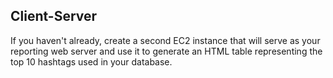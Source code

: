 Client-Server
-------------

If you haven't already, create a second EC2 instance that will serve as your reporting web server and use it to generate an HTML table representing the top 10 hashtags used in your database.
